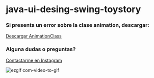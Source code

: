 # java-ui-desing-swing-toystory
###  Si presenta un error sobre la clase animation, descargar:
[Descargar AnimationClass](https://drive.google.com/file/d/1_J1J1OIjdTGPPVMBdUPmWfAON8-hLCSd/)

### Alguna dudas o preguntas?
[Contactarme en Instagram](https://www.instagram.com/joshua_atencia/)

![ezgif com-video-to-gif](https://user-images.githubusercontent.com/49163538/61073943-1f040300-a3dc-11e9-9656-e58f27961e02.gif)
 
